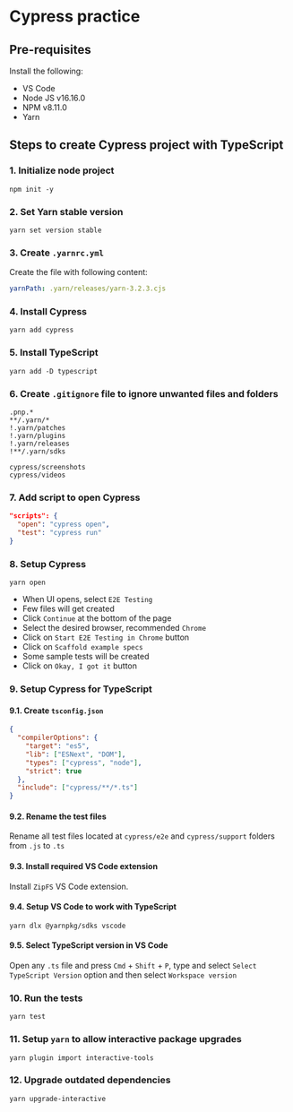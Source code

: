 # Cypress practice

## Pre-requisites

Install the following:

- VS Code
- Node JS v16.16.0
- NPM v8.11.0
- Yarn

## Steps to create Cypress project with TypeScript

### 1. Initialize node project

```shell
npm init -y
```

### 2. Set Yarn stable version

```shell
yarn set version stable
```

### 3. Create `.yarnrc.yml`

Create the file with following content:

```yml
yarnPath: .yarn/releases/yarn-3.2.3.cjs
```

### 4. Install Cypress

```shell
yarn add cypress
```

### 5. Install TypeScript

```shell
yarn add -D typescript
```

### 6. Create `.gitignore` file to ignore unwanted files and folders

```text
.pnp.*
**/.yarn/*
!.yarn/patches
!.yarn/plugins
!.yarn/releases
!**/.yarn/sdks

cypress/screenshots
cypress/videos
```

### 7. Add script to open Cypress

```json
"scripts": {
  "open": "cypress open",
  "test": "cypress run"
}
```

### 8. Setup Cypress

```shell
yarn open
```

- When UI opens, select `E2E Testing`
- Few files will get created
- Click `Continue` at the bottom of the page
- Select the desired browser, recommended `Chrome`
- Click on `Start E2E Testing in Chrome` button
- Click on `Scaffold example specs`
- Some sample tests will be created
- Click on `Okay, I got it` button

### 9. Setup Cypress for TypeScript

#### 9.1. Create `tsconfig.json`

```json
{
  "compilerOptions": {
    "target": "es5",
    "lib": ["ESNext", "DOM"],
    "types": ["cypress", "node"],
    "strict": true
  },
  "include": ["cypress/**/*.ts"]
}
```

#### 9.2. Rename the test files

Rename all test files located at `cypress/e2e` and `cypress/support` folders from `.js` to `.ts`

#### 9.3. Install required VS Code extension

Install `ZipFS` VS Code extension.

#### 9.4. Setup VS Code to work with TypeScript

```shell
yarn dlx @yarnpkg/sdks vscode
```

#### 9.5. Select TypeScript version in VS Code

Open any `.ts` file and press `Cmd` + `Shift` + `P`, type and select `Select TypeScript Version` option and then select `Workspace version`

### 10. Run the tests

```shell
yarn test
```

### 11. Setup `yarn` to allow interactive package upgrades

```shell
yarn plugin import interactive-tools
```

### 12. Upgrade outdated dependencies

```shell
yarn upgrade-interactive
```
